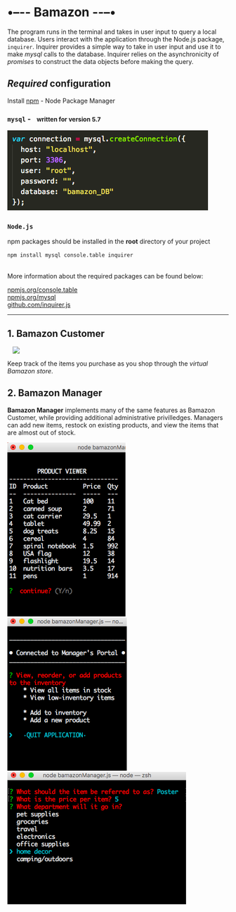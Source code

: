 # **•–-- Bamazon --–•**
 The program runs in the terminal and takes in user input to query a local database. Users interact with the application through the Node.js package, `inquirer`. Inquirer provides a simple way to take in user input and use it to make *_mysql_* calls to the database. Inquirer relies on the asynchronicity of *_promises_* to construct the data objects before making the query. 

## *Required* configuration 
 
  Install   [npm](https://docs.npmjs.com/misc/developers) - Node Package Manager

  ### `mysql`  -<small style="margin-left:10px"> written for **version 5.7**</small>
    
  ![connect to local server](assets/connecting.png)

  ### `Node.js` 
  npm packages should be installed in the <strong>root</strong> directory of your project

   ```bash
   npm install mysql console.table inquirer
   ``` 

   <br>
More information about the required packages can be found below:

  [npmjs.org/console.table](https://www.npmjs.com/package/console.table)<br>
  [npmjs.org/mysql](https://www.npmjs.com/package/mysql)<br>
  [github.com/inquirer.js](https://github.com/SBoudrias/Inquirer.js)


-----

## 1. Bamazon Customer
<img src="https://i.imgur.com/FgvNRin.gif" width="480px" style="display:block;margin: 0 auto">

Keep track of the items you purchase as you shop through the _virtual Bamazon store_. 

## 2. Bamazon Manager

**Bamazon Manager** implements many of the same features as Bamazon Customer, while providing additional administrative privilledges. Managers can add new items, restock on existing products, and view the items that are almost out of stock. 

![Bamazon items](assets/Bamazon-items.png)  ![Bamazon Manager](assets/Bamazon.png)   ![Bamazon add](assets/Bamazon-add.png) 